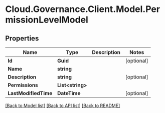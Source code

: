 # Cloud.Governance.Client.Model.PermissionLevelModel
## Properties

Name | Type | Description | Notes
------------ | ------------- | ------------- | -------------
**Id** | **Guid** |  | [optional] 
**Name** | **string** |  | 
**Description** | **string** |  | [optional] 
**Permissions** | **List&lt;string&gt;** |  | 
**LastModifiedTime** | **DateTime** |  | [optional] 

[[Back to Model list]](../README.md#documentation-for-models) [[Back to API list]](../README.md#documentation-for-api-endpoints) [[Back to README]](../README.md)

